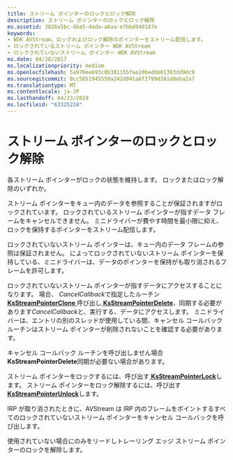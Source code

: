 ```yaml
---
title: ストリーム ポインターのロックとロック解除
description: ストリーム ポインターのロックとロック解除
ms.assetid: 3826a5bc-4ba5-4ada-a8aa-e7bbd949187e
keywords:
- WDK AVStream、ロックおよびロック解除のポインターをストリーム配信します。
- ロックされているストリーム ポインター WDK AVStream
- ロックされていないストリーム ポインター WDK AVStream
ms.date: 04/20/2017
ms.localizationpriority: medium
ms.openlocfilehash: 5a978ee693c0b381155fae20bedbb61303dd9dc9
ms.sourcegitcommit: 0cc5051945559a242d941a6f2799d161d8eba2a7
ms.translationtype: MT
ms.contentlocale: ja-JP
ms.lasthandoff: 04/23/2019
ms.locfileid: "63325218"
---
```

# <a name="locking-and-unlocking-stream-pointers"></a>ストリーム ポインターのロックとロック解除





各ストリーム ポインターがロックの状態を維持します。 ロックまたはロック解除のいずれか。

ストリーム ポインターをキュー内のデータを参照することが保証されますがロックされています。 ロックされているストリーム ポインターが指すデータ フレームをキャンセルできません。 ミニドライバーが費やす時間を最小限に抑え、ロックを保持するポインターをストリーム配信します。

ロックされていないストリーム ポインターは、キュー内のデータ フレームの参照は保証されません。 によってロックされていないストリーム ポインターを保持している、ミニドライバーは、データのポインターを保持がも取り消されるフレームを許可します。

ロックされていないストリーム ポインターが指すデータにアクセスすることになります。 場合、 *CancelCallback*で指定したルーチン[ **KsStreamPointerClone** ](https://msdn.microsoft.com/library/windows/hardware/ff567129)呼び出し[ **KsStreamPointerDelete**](https://msdn.microsoft.com/library/windows/hardware/ff567130)、同期する必要があります*CancelCallback*と、実行する、データにアクセスします。 ミニドライバーは、エントリの別のスレッドが使用している間、キャンセル コールバック ルーチンはストリーム ポインターが削除されないことを確認する必要があります。

キャンセル コールバック ルーチンを呼び出しません場合**KsStreamPointerDelete**同期が必要ない場合があります。

ストリーム ポインターをロックするには、呼び出す[ **KsStreamPointerLock**](https://msdn.microsoft.com/library/windows/hardware/ff567134)します。 ストリーム ポインターをロック解除するには、呼び出す[ **KsStreamPointerUnlock**](https://msdn.microsoft.com/library/windows/hardware/ff567137)します。

IRP が取り消されたときに、AVStream は IRP 内のフレームをポイントするすべてのロックされていないストリーム ポインターをキャンセル コールバックを呼び出します。

使用されていない場合にのみをリードしトレーリング エッジ ストリーム ポインターのロックを解除します。

 

 




